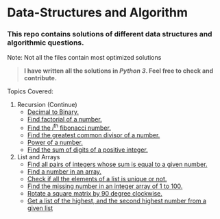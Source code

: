 # Data-Structures and Algorithm

### This repo contains solutions of different data structures and algorithmic questions.
Note: Not all the files contain most optimized solutions

> **I have written all the solutions in _Python 3_. Feel free to check and contribute.**

Topics Covered:

1. Recursion (Continue)
   - [Decimal to Binary.](/Recursion/decimalToBinary.py)
   - [Find factorial of a number.](/Recursion/factorial.py)
   - [Find the *i*<sup>th</sup> fibonacci number.](/Recursion/fibonacci.py)
   - [Find the greatest common divisor of a number.](/Recursion/gcd.py)
   - [Power of a number.](/Recursion/power.py)
   - [Find the sum of digits of a positive integer.](/Recursion/sum_of_digits.py)
2. List and Arrays
   - [Find all pairs of integers whose sum is equal to a given number.](/Array/findPairs.py)
   - [Find a number in an array.](/Array/f_number.py)
   - [Check if all the elements of a list is unique or not.](/Array/isUnique.py)
   - [Find the missing number in an integer array of 1 to 100.](/Array/missingNumber.py)
   - [Rotate a square matrix by 90 degree clockwise.](/Array/matrix_rotation.py)
   - [Get a list of the highest, and the second highest number from a given list](/Array/findTwoHighestNumber.py)
